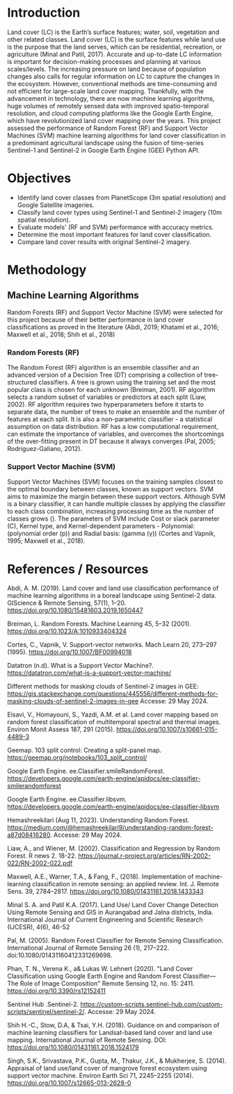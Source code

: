 # Introduction
Land cover (LC) is the Earth’s surface features; water, soil, vegetation and other related classes. Land cover (LC) is the surface features while land use is the purpose that the land serves, which can be residential, recreation, or agriculture (Minal and Patil, 2017). Accurate and up-to-date LC information is important for decision-making processes and planning at various scales/levels. The increasing pressure on land because of population changes also calls for regular information on LC to capture the changes in the ecosystem. However, conventional methods are time-consuming and not efficient for large-scale land cover mapping. Thankfully, with the advancement in technology, there are now machine learning algorithms, huge volumes of remotely sensed data with improved spatio-temporal resolution, and cloud computing platforms like the Google Earth Engine, which have revolutionized land cover mapping over the years. This project assessed the performance of Random Forest (RF) and Support Vector Machines (SVM) machine learning algorithms for land cover classification in a predominant agricultural landscape using the fusion of time-series Sentinel-1 and Sentinel-2 in Google Earth Engine (GEE) Python API.



# Objectives
   * Identify land cover classes from PlanetScope (3m spatial resolution) and Google Satellite imageries.
   * Classify land cover types using Sentinel-1 and Sentinel-2 imagery (10m spatial resolution).
   * Evaluate models' (RF and SVM) performance with accuracy metrics.
   * Determine the most important features for land cover classification.
   * Compare land cover results with original Sentinel-2 imagery.

# Methodology

## Machine Learning Algorithms
Random Forests (RF) and Support Vector Machine (SVM) were selected for this project because of their better performance in land cover classifications as proved in the literature (Abdi, 2019; Khatami et al., 2016; Maxwell et al., 2018; Shih et al., 2018)

### Random Forests (RF)
The Random Forest (RF) algorithm is an ensemble classifier and an advanced version of a Decision Tree (DT) comprising a collection of tree-structured classifiers. A tree is grown using the training set and the most popular class is chosen for each unknown (Breiman, 2001). RF algorithm selects a random subset of variables or predictors at each split (Liaw, 2002). RF algorithm requires two hyperparameters before it starts to separate data, the number of trees to make an ensemble and the number of features at each split. It is also a non-parametric classifier - a statistical assumption on data distribution. RF has a low computational requirement, can estimate the importance of variables, and overcomes the shortcomings of the over-fitting present in DT because it always converges (Pal, 2005; Rodriguez-Galiano, 2012). 


### Support Vector Machine (SVM)
Support Vector Machines (SVM) focuses on the training samples closest to the optimal boundary between classes, known as support vectors. SVM aims to maximize the margin between these support vectors. Although SVM is a binary classifier, it can handle multiple classes by applying the classifier to each class combination, increasing processing time as the number of classes grows (). The parameters of SVM include Cost or slack parameter (C),  Kernel type, and Kernel-dependent parameters - Polynomial: (polynomial order (p)) and Radial basis: (gamma (γ)) (Cortes and Vapnik, 1995; Maxwell et al., 2018).


# References / Resources

Abdi, A. M. (2019). Land cover and land use classification performance of machine learning algorithms in a boreal landscape using Sentinel-2 data. GIScience & Remote Sensing, 57(1), 1–20. https://doi.org/10.1080/15481603.2019.1650447

Breiman, L. Random Forests. Machine Learning 45, 5–32 (2001). https://doi.org/10.1023/A:1010933404324

Cortes, C., Vapnik, V. Support-vector networks. Mach Learn 20, 273–297 (1995). https://doi.org/10.1007/BF00994018

Datatron (n.d). What is a Support Vector Machine?. https://datatron.com/what-is-a-support-vector-machine/

Different methods for masking clouds of Sentinel-2 images in GEE: https://gis.stackexchange.com/questions/445556/different-methods-for-masking-clouds-of-sentinel-2-images-in-gee Accesse: 29 May 2024.

Eisavi, V., Homayouni, S., Yazdi, A.M. et al. Land cover mapping based on random forest classification of multitemporal spectral and thermal images. Environ Monit Assess 187, 291 (2015). https://doi.org/10.1007/s10661-015-4489-3

Geemap. 103 split control: Creating a split-panel map. https://geemap.org/notebooks/103_split_control/

Google Earth Engine. ee.Classifier.smileRandomForest. https://developers.google.com/earth-engine/apidocs/ee-classifier-smilerandomforest

Google Earth Engine. ee.Classifier.libsvm. https://developers.google.com/earth-engine/apidocs/ee-classifier-libsvm

Hemashreekilari (Aug 11, 2023). Understanding Random Forest. https://medium.com/@hemashreekilari9/understanding-random-forest-a87d08416280. Accesse: 29 May 2024.

Liaw, A., and Wiener, M. (2002). Classification and Regression by Random Forest. R news 2. 18-22. https://journal.r-project.org/articles/RN-2002-022/RN-2002-022.pdf

Maxwell, A.E., Warner, T.A., & Fang, F., (2018). Implementation of machine-learning classification in remote sensing: an applied review. Int. J. Remote Sens. 39, 2784–2817. https://doi.org/10.1080/01431161.2018.1433343

Minal S. A. and Patil K.A. (2017). Land Use/ Land Cover Change Detection Using Remote Sensing and GIS in Aurangabad and Jalna districts, India. International Journal of Current Engineering and Scientific Research (IJCESR), 4(6), 46-52

Pal, M. (2005). Random Forest Classifier for Remote Sensing Classification. International Journal of Remote Sensing 26 (1), 217–222. doi:10.1080/01431160412331269698.

Phan, T. N., Verena K., a& Lukas W. Lehnert (2020). "Land Cover Classification using Google Earth Engine and Random Forest Classifier—The Role of Image Composition" Remote Sensing 12, no. 15: 2411. https://doi.org/10.3390/rs12152411

Sentinel Hub .Sentinel-2. https://custom-scripts.sentinel-hub.com/custom-scripts/sentinel/sentinel-2/. Accesse: 29 May 2024.

Shih H.-C., Stow, D.A, & Tsai, Y.H. (2018). Guidance on and comparison of machine learning classifiers for Landsat-based land cover and land use mapping. International Journal of Remote Sensing. DOI: https://doi.org/10.1080/01431161.2018.1524179

Singh, S.K., Srivastava, P.K., Gupta, M., Thakur, J.K., & Mukherjee, S. (2014). Appraisal of land use/land cover of mangrove forest ecosystem using support vector machine. Environ Earth Sci 71, 2245–2255 (2014). https://doi.org/10.1007/s12665-013-2628-0


